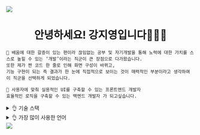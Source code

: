 <img src="https://capsule-render.vercel.app/api?type=waving&color=BDBDC8&height=150&section=header" />

<div align=center>

# 안녕하세요! 강지영입니다👩🏻‍💻

</div>

```
🙂 배움에 대한 갈증이 있는 편이라 끊임없는 공부 및 자기개발을 통해 노력에 대한 가치를 스스로 높힐 수 있는 ‘개발’이라는 직군이 큰 장점으로 다가왔습니다.
또한 제가 짠 코드 한 줄로 인해 화면 구성이 바뀌고,
기능 구현이 되는 즉 결과가 한 눈에 직접적으로 보이는 것이 매력적인 부분이라고 생각하여 이 직군을 선택하게 되었습니다.

🙂 사용자에 맞춰 실용적인 UI를 구축할 수 있는 프론트엔드 개발자
효율적인 로직을 구축할 수 있는 백엔드 개발자 가 되고싶습니다.
```

<details>
<summary>
  👌 기술 스택
</summary>
  
  
</details>

<details>
<summary>
  👌 가장 많이 사용한 언어
</summary>
  
   [![Top Langs](https://github-readme-stats.vercel.app/api/top-langs/?username=jiyoung79)](https://github.com/anuraghazra/github-readme-stats)
</details>



<img src="https://capsule-render.vercel.app/api?type=waving&color=BDBDC8&height=150&section=footer" />
